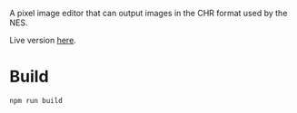 A pixel image editor that can output images in the CHR format used by the NES.

Live version [here](https://saturn597.github.io/nesimg/).


Build
====================
`npm run build`
